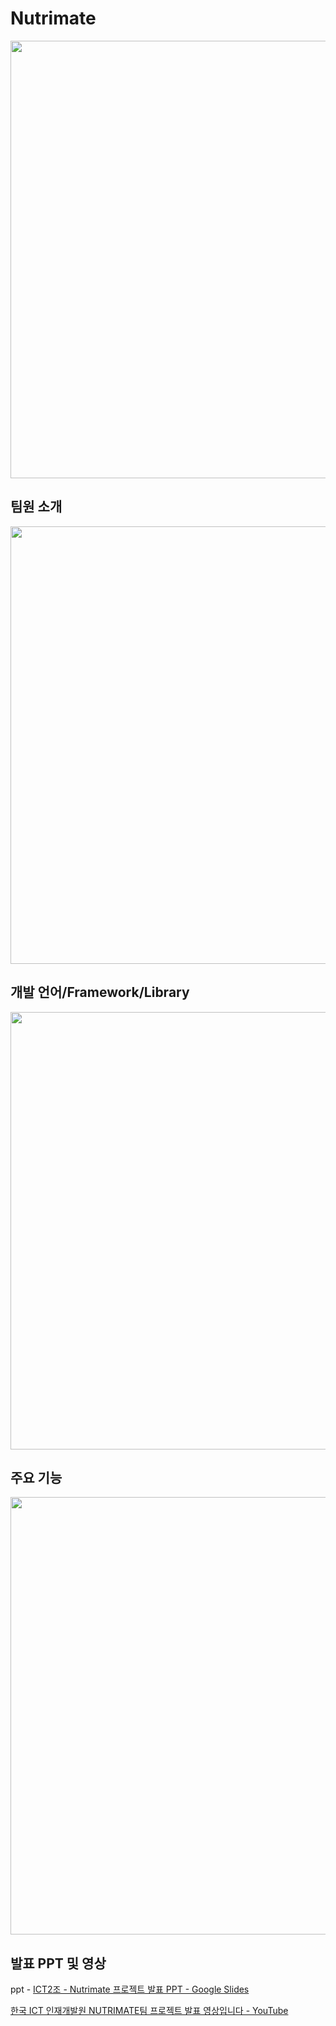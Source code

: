 # Nutrimate


<img title="" src="https://github.com/ICT-team-2/nutrimate-frontend/assets/68010205/4b1f5227-7ced-49c0-b0c1-971340b543a8" alt="" width="700">

## 팀원 소개


<img src="https://github.com/ICT-team-2/nutrimate-frontend/assets/68010205/2caad3b0-f639-4909-b368-680f47701016" title="" alt="" width="700">


## 개발 언어/Framework/Library


<img src="https://github.com/ICT-team-2/nutrimate-frontend/assets/68010205/f6dab2d0-0d3a-4084-8f97-2206f33ef980" title="" alt="" width="700">

## 주요 기능


<img src="https://github.com/ICT-team-2/nutrimate-frontend/assets/68010205/e604902b-fac7-406e-8e45-fa21e891a06c" title="" alt="" width="700">

## 발표 PPT 및 영상

ppt - [ICT2조 - Nutrimate 프로젝트 발표 PPT - Google Slides](https://docs.google.com/presentation/d/1_INotEFLFOA10rEYaUU959mapUc27RCaYhHVxHSZfq4/edit?usp=sharing)

[한국 ICT 인재개발원 NUTRIMATE팀 프로젝트 발표 영상입니다 - YouTube](https://youtu.be/UZtHTS61eHA)
